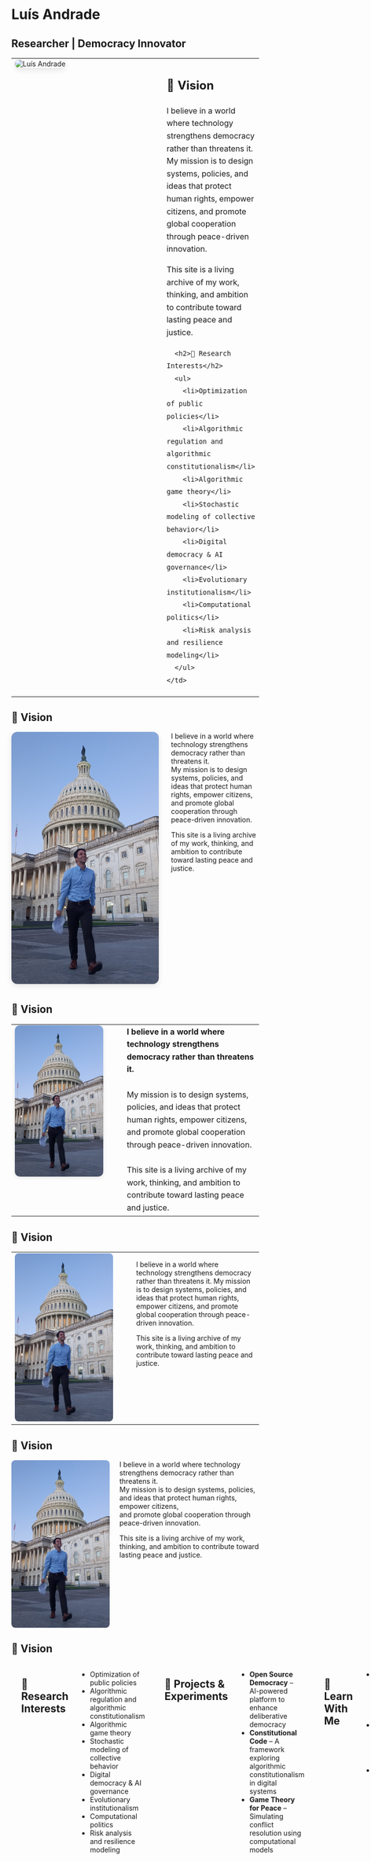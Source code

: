 # Luís Andrade

## Researcher | Democracy Innovator 



<table style="width:100%; table-layout:fixed;">
  <tr>
    <td style="width:280px; vertical-align:top; padding-right: 25px;">
      <img src="images/profile.jpg" alt="Luís Andrade" width="260" style="border-radius: 12px; box-shadow: 0 4px 12px rgba(0,0,0,0.1);">
    </td>
    <td style="vertical-align:top; font-size: 16px; line-height: 1.6;">
      <h2>🌟 Vision</h2>
      <p>
        I believe in a world where technology strengthens democracy rather than threatens it.  
        My mission is to design systems, policies, and ideas that protect human rights, empower citizens,  
        and promote global cooperation through peace-driven innovation.
      </p>
      <p>
        This site is a living archive of my work, thinking, and ambition to contribute toward lasting peace and justice.
      </p>

      <h2>🧠 Research Interests</h2>
      <ul>
        <li>Optimization of public policies</li>
        <li>Algorithmic regulation and algorithmic constitutionalism</li>
        <li>Algorithmic game theory</li>
        <li>Stochastic modeling of collective behavior</li>
        <li>Digital democracy & AI governance</li>
        <li>Evolutionary institutionalism</li>
        <li>Computational politics</li>
        <li>Risk analysis and resilience modeling</li>
      </ul>
    </td>
  </tr>
</table>





## 🌟 Vision

<img src="20240908_063407 (3).jpg" alt="Luís Andrade" width="300" align="left" style="margin-right: 25px; margin-bottom: 10px; border-radius: 12px; box-shadow: 0 4px 12px rgba(0,0,0,0.1);">

I believe in a world where technology strengthens democracy rather than threatens it.  
My mission is to design systems, policies, and ideas that protect human rights, empower citizens,  
and promote global cooperation through peace-driven innovation.

This site is a living archive of my work, thinking, and ambition to contribute toward lasting peace and justice.

<br clear="all" />



<h2>🌟 Vision</h2>

<table style="width:100%;">
  <tr>
    <td style="width: 200px; vertical-align: top; padding-right: 20px;">
      <img src="20240908_063407 (3).jpg" alt="Luís Andrade" width="180" style="border-radius: 10px; box-shadow: 0 2px 8px rgba(0,0,0,0.1);">
    </td>
    <td style="vertical-align: top; font-size: 16px; line-height: 1.6;">
      <strong>I believe in a world where technology strengthens democracy rather than threatens it.</strong>  
      <br><br>
      My mission is to design systems, policies, and ideas that protect human rights, empower citizens, and promote global cooperation through peace-driven innovation.
      <br><br>
      This site is a living archive of my work, thinking, and ambition to contribute toward lasting peace and justice.
    </td>
  </tr>
</table>






<h2>🌟 Vision</h2>

<table>
  <tr>
    <td style="width: 220px; padding-right: 20px;">
      <img src="20240908_063407 (3).jpg" alt="Luís Andrade" width="200" style="border-radius: 8px;">
    </td>
    <td style="vertical-align: top;">
      <p>
        I believe in a world where technology strengthens democracy rather than threatens it.
        My mission is to design systems, policies, and ideas that protect human rights, empower citizens,
        and promote global cooperation through peace-driven innovation.
      </p>
      <p>
        This site is a living archive of my work, thinking, and ambition to contribute toward lasting peace and justice.
      </p>
    </td>
  </tr>
</table>








## 🌟 Vision

<img src="20240908_063407 (3).jpg" alt="Luís Andrade" width="200" align="left" style="margin-right: 20px; border-radius: 8px;">

I believe in a world where technology strengthens democracy rather than threatens it.  
My mission is to design systems, policies, and ideas that protect human rights, empower citizens,  
and promote global cooperation through peace-driven innovation.

This site is a living archive of my work, thinking, and ambition to contribute toward lasting peace and justice.

<br clear="all" />


<h2>🌟 Vision</h2>

<div style="display: flex; align-items: flex-start; gap: 20px;">



---

## 🔬 Research Interests

- Optimization of public policies  
- Algorithmic regulation and algorithmic constitutionalism  
- Algorithmic game theory  
- Stochastic modeling of collective behavior  
- Digital democracy & AI governance  
- Evolutionary institutionalism  
- Computational politics  
- Risk analysis and resilience modeling  

---

## 🚀 Projects & Experiments

- **Open Source Democracy** – AI-powered platform to enhance deliberative democracy  
- **Constitutional Code** – A framework exploring algorithmic constitutionalism in digital systems  
- **Game Theory for Peace** – Simulating conflict resolution using computational models  

---

## 📘 Learn With Me

- 🧠 [Research Notes](#) – Ideas in progress and mini-explanations  
- 📚 [Reading List](#) – Books and papers shaping my work  
- 🎙️ [Talks & Interviews](#) – Upcoming podcasts, lectures & workshops  

---

## 🧭 Current Position

**Independent Researcher** and **Bachelor’s Candidate in Applied Mathematics and Computation**  
*Instituto Superior Técnico* (Lisbon, Portugal)

Focused on building bridges between computational modeling and political theory to solve global problems.

---

## 🧠 Long-Term Goals

- 🌍 Become a global voice in digital democracy, peace, and public tech  
- 🧑‍🏫 Contribute pioneering interdisciplinary academic work  
- 💡 Launch impactful civic-tech initiatives  

---

## 📬 Contact

- **Email:** [luisanandrade2002@gmail.com](mailto:luisanandrade2002@gmail.com)  
- **LinkedIn:** [LinkedIn Profile](https://www.linkedin.com/in/lu%C3%ADs-ant%C3%B3nio-andrade-215238236/)

---

> *"Dreams are maps. Research is the compass. Action is the journey."*  
> — Luís Andrade
